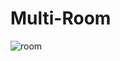 # Multi-Room
![room](https://user-images.githubusercontent.com/100318892/196096893-65ffbb3f-9f82-42a1-ad67-452f69f4a874.jpg)
